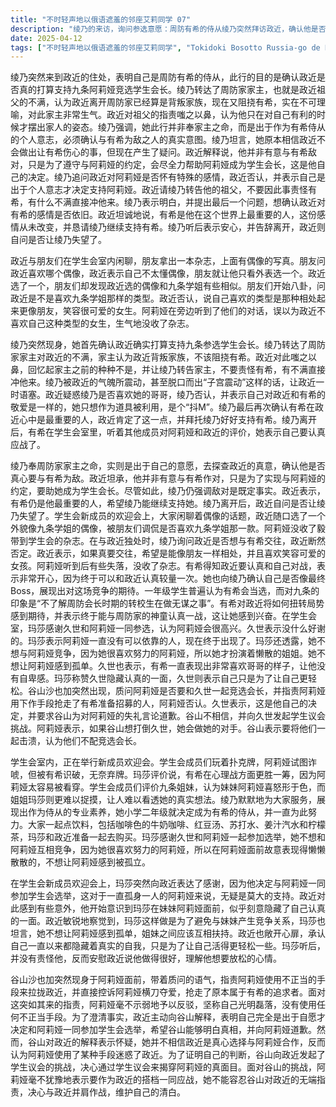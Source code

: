 ```yaml
---
title: "不时轻声地以俄语遮羞的邻座艾莉同学 07"
description: "绫乃的来访，询问参选意愿：周防有希的侍从绫乃突然拜访政近，确认他是否打算支持九条大人参选学生会长。绫乃的来访，家主的态度：绫乃转达了周防家家主（政近的祖父）对此事的不满，认为政近背叛了家族。绫乃的来访，绫乃的立场：绫乃表明此行是她的个人意志，作为有希的侍从，她必须确认与有希敌对之人的真实意图。绫乃的来访，政近的回答：政近表示他并非为了与有希敌对，只是为了实现与阿莉娅的约定，会用全力支持阿莉娅成为学生会长。绫乃的来访，绫乃的请求：绫乃确认政近对有希的感情是否依旧，并请求政近继续支持有希。绫乃的来访，政近的真心：政近坦言有希是他最重要的人，希望绫乃能继续支持她。朋友间的闲聊，偶像话题：政近和朋友们在讨论杂志上的偶像，朋友发现政近选择的偶像和九条学姐有些相似。朋友间的闲聊，理想型：朋友们开始八卦政近是否喜欢九条学姐那样的类型，政近否认，并表示喜欢更友善、笑容可爱的女生。朋友间的闲聊，阿莉娅的反应：阿莉娅听到他们的对话，误以为政近不喜欢自己，生气地没收了杂志。绫乃的再次出现，确认真心：绫乃再次出现，确认政近的心意，并转达了政近对周防家家主说的话。绫乃的再次出现，绫乃的震动：绫乃表示被政近的气魄所震动，甚至说出了“子宫震动”这样的话。绫乃的再次出现，绫乃的属性：政近怀疑绫乃喜欢自己的哥哥，但绫乃否认，并表示自己只是想作为道具被利用，是个“抖M”。绫乃的再次出现，对有希的爱：绫乃再次强调有希是政近最重要的人，政近表示肯定。有希的反应，对战宣言：有希得知政近要认真和自己对战，表示非常开心，因为终于可以和政近认真较量一次。有希的反应，最终Boss：有希询问绫乃自己是否像最终Boss，展现出对这场竞争的期待。学生会迎新会，扑克牌：学生会成员在玩扑克牌，阿莉娅诈唬被有希识破，被迫弃牌。学生会迎新会，玛莎的评价：玛莎评价有希更胜一筹，因为阿莉娅太好懂了。学生会迎新会，对九条姐妹的评价：学生会成员评价九条姐妹，认为妹妹阿莉娅喜怒形于色，姐姐玛莎则更难看透。学生会迎新会，绫乃的侍奉：绫乃默默地为大家服务，展现出作为侍从的专业素养。学生会迎新会，饮料点单：大家一起点饮料，准备让玛莎和政近去买。玛莎与政近的对话，玛莎的感谢：玛莎感谢政近愿意和阿莉娅一起参选，认为他支持了无依无靠的阿莉娅。玛莎与政近的对话，玛莎的真面目：政近发现玛莎在阿莉娅面前故意隐藏自己认真的一面，是为了不和妹妹竞争。玛莎与政近的对话，姐妹情深：玛莎表示不想让阿莉娅感到孤单，认为姐妹之间需要互相扶持。玛莎与政近的对话，政近的真心：政近坦言自己隐藏真面目只是为了让自己更轻松，玛莎安慰他做得很好。谷山沙也加的挑战，质问阿莉娅：谷山沙也加突然出现，质问阿莉娅是否用了不正当手段拉拢政近，并指责她横刀夺爱。谷山沙也加的挑战，阿莉娅的反驳：阿莉娅反驳谷山的指责，表示自己没有用任何手段。谷山沙也加的挑战，政近的解释：政近解释说自己是自愿和阿莉娅一起参选的，希望谷山能向阿莉娅道歉。谷山沙也加的挑战，谷山的宣战：谷山不相信政近的解释，并向政近发起学生议会的挑战。谷山沙也加的挑战，学生议会：谷山要和政近进行学生议会，阿莉娅表示要作为搭档应战。"
date: 2025-04-12
tags: ["不时轻声地以俄语遮羞的邻座艾莉同学", "Tokidoki Bosotto Russia-go de Dereru Tonari no Alya-san", "202407"]
---
```


绫乃突然来到政近的住处，表明自己是周防有希的侍从，此行的目的是确认政近是否真的打算支持九条阿莉娅竞选学生会长。绫乃转达了周防家家主，也就是政近祖父的不满，认为政近离开周防家已经算是背叛家族，现在又阻挠有希，实在不可理喻，对此家主非常生气。政近对祖父的指责嗤之以鼻，认为他只在对自己有利的时候才摆出家人的姿态。绫乃强调，她此行并非奉家主之命，而是出于作为有希侍从的个人意志，必须确认与有希为敌之人的真实意图。绫乃坦言，她原本相信政近不会做出让有希伤心的事，但现在产生了疑问。政近解释说，他并非有意与有希敌对，只是为了遵守与阿莉娅的约定，会尽全力帮助阿莉娅成为学生会长，这是他自己的决定。绫乃追问政近对阿莉娅是否怀有特殊的感情，政近否认，并表示自己是出于个人意志才决定支持阿莉娅。政近请绫乃转告他的祖父，不要因此事责怪有希，有什么不满直接冲他来。绫乃表示明白，并提出最后一个问题，想确认政近对有希的感情是否依旧。政近坦诚地说，有希是他在这个世界上最重要的人，这份感情从未改变，并恳请绫乃继续支持有希。绫乃听后表示安心，并告辞离开，政近则自问是否让绫乃失望了。

政近与朋友们在学生会室内闲聊，朋友拿出一本杂志，上面有偶像的写真。朋友问政近喜欢哪个偶像，政近表示自己不太懂偶像，朋友就让他只看外表选一个。政近选了一个，朋友们却发现政近选的偶像和九条学姐有些相似。朋友们开始八卦，问政近是不是喜欢九条学姐那样的类型。政近否认，说自己喜欢的类型是那种相处起来更像朋友，笑容很可爱的女生。阿莉娅在旁边听到了他们的对话，误以为政近不喜欢自己这种类型的女生，生气地没收了杂志。

绫乃突然现身，她首先确认政近确实打算支持九条参选学生会长。绫乃转达了周防家家主对政近的不满，家主认为政近背叛家族，不该阻挠有希。政近对此嗤之以鼻，回忆起家主之前的种种不是，并让绫乃转告家主，不要责怪有希，有不满直接冲他来。绫乃被政近的气魄所震动，甚至脱口而出“子宫震动”这样的话，让政近一时语塞。政近疑惑绫乃是否喜欢她的哥哥，绫乃否认，并表示自己对政近和有希的敬爱是一样的，她只想作为道具被利用，是个“抖M”。绫乃最后再次确认有希在政近心中是最重要的人，政近肯定了这一点，并拜托绫乃好好支持有希。绫乃离开后，有希在学生会室里，听着其他成员对阿莉娅和政近的评价，她表示自己要认真应战了。

绫乃奉周防家家主之命，实则是出于自己的意愿，去探查政近的真意，确认他是否真心要与有希为敌。政近坦承，他并非有意与有希作对，只是为了实现与阿莉娅的约定，要助她成为学生会长。尽管如此，绫乃仍强调敌对是既定事实。政近表示，有希仍是他最重要的人，希望绫乃能继续支持她。绫乃离开后，政近自问是否让绫乃失望了。学生会新成员的欢迎会上，大家闲聊着偶像的话题，政近随口选了一个外貌像九条学姐的偶像，被朋友们调侃是否喜欢九条学姐那一款。阿莉娅没收了毅带到学生会的杂志。在与政近独处时，绫乃询问政近是否想与有希交往，政近断然否定。政近表示，如果真要交往，希望是能像朋友一样相处，并且喜欢笑容可爱的女孩。阿莉娅听到后有些失落，没收了杂志。有希得知政近要认真和自己对战，表示非常开心，因为终于可以和政近认真较量一次。她也向绫乃确认自己是否像最终Boss，展现出对这场竞争的期待。一年级学生普遍认为有希会当选，而对九条的印象是“不了解周防会长时期的转校生在做无谋之事”。有希对政近将如何扭转局势感到期待，并表示终于能与周防家的神童认真一战，这让她感到兴奋。在学生会室，玛莎感谢久世和阿莉娅一同参选，认为阿莉娅会很高兴。久世表示没什么好谢的。玛莎表示阿莉娅一直没有可以依靠的人，现在终于出现了。玛莎还透露，她不想与阿莉娅竞争，因为她很喜欢努力的阿莉娅，所以她才扮演着懒散的姐姐。她不想让阿莉娅感到孤单。久世也表示，有希一直表现出非常喜欢哥哥的样子，让他没有自卑感。玛莎称赞久世隐藏认真的一面，久世则表示自己只是为了让自己更轻松。谷山沙也加突然出现，质问阿莉娅是否要和久世一起竞选会长，并指责阿莉娅用下作手段抢走了有希准备招募的人，阿莉娅否认。久世表示，这是他自己的决定，并要求谷山为对阿莉娅的失礼言论道歉。谷山不相信，并向久世发起学生议会挑战。阿莉娅表示，如果谷山想打倒久世，她会做她的对手。谷山表示要将他们一起击溃，认为他们不配竞选会长。

学生会室内，正在举行新成员欢迎会。学生会成员们玩着扑克牌，阿莉娅试图诈唬，但被有希识破，无奈弃牌。玛莎评价说，有希在心理战方面更胜一筹，因为阿莉娅太容易被看穿。学生会成员们评价九条姐妹，认为妹妹阿莉娅喜怒形于色，而姐姐玛莎则更难以捉摸，让人难以看透她的真实想法。绫乃默默地为大家服务，展现出作为侍从的专业素养，她小学二年级就决定成为有希的侍从，并一直为此努力。大家一起点饮料，包括咖啡色的牛奶咖啡、红豆汤、苏打水、姜汁汽水和柠檬茶，玛莎和政近准备一起去购买。玛莎感谢久世和阿莉娅一起参加选举，她不想和阿莉娅互相竞争，因为她很喜欢努力的阿莉娅，所以在阿莉娅面前故意表现得懒懒散散的，不想让阿莉娅感到被孤立。

在学生会新成员欢迎会上，玛莎突然向政近表达了感谢，因为他决定与阿莉娅一同参加学生会选举，这对于一直孤身一人的阿莉娅来说，无疑是莫大的支持。政近对此感到有些意外，他开始意识到玛莎在妹妹阿莉娅面前，似乎刻意隐藏了自己认真的一面。政近敏锐地察觉到，玛莎这样做是为了避免与妹妹产生竞争关系，玛莎也坦言，她不想让阿莉娅感到孤单，姐妹之间应该互相扶持。政近也敞开心扉，承认自己一直以来都隐藏着真实的自我，只是为了让自己活得更轻松一些。玛莎听后，并没有责怪他，反而安慰政近说他做得很好，理解他想要放松的心情。

谷山沙也加突然现身于阿莉娅面前，带着质问的语气，指责阿莉娅使用不正当的手段来拉拢政近，并直接控诉阿莉娅横刀夺爱，抢走了原本属于有希的追求者。面对这突如其来的指责，阿莉娅毫不示弱地予以反驳，坚称自己光明磊落，没有使用任何不正当手段。为了澄清事实，政近主动向谷山解释，表明自己完全是出于自愿才决定和阿莉娅一同参加学生会选举，希望谷山能够明白真相，并向阿莉娅道歉。然而，谷山对政近的解释表示怀疑，她并不相信政近是真心选择与阿莉娅合作，反而认为阿莉娅使用了某种手段迷惑了政近。为了证明自己的判断，谷山向政近发起了学生议会的挑战，决心通过学生议会来揭穿阿莉娅的真面目。面对谷山的挑战，阿莉娅毫不犹豫地表示要作为政近的搭档一同应战，她不能容忍谷山对政近的无端指责，决心与政近并肩作战，维护自己的清白。